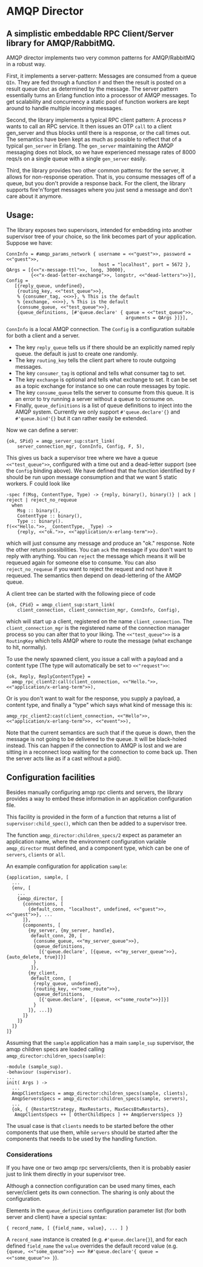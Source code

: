 # AMQP Director
## A simplistic embeddable RPC Client/Server library for AMQP/RabbitMQ.

AMQP director implements two very common patterns for AMQP/RabbitMQ in a robust way.

First, it implements a server-pattern: Messages are consumed from a queue `QIn`.
They are fed through a function `F` and then the result is posted on a result queue
`QOut` as determined by the message. The server pattern essentially turns an Erlang
function into a processor of AMQP messages. To get scalability and concurrency a static pool of
function workers are kept around to handle multiple incoming messages.

Second, the library implements a typical RPC client pattern: A process `P` wants to call an RPC
service. It then issues an OTP `call` to a client gen_server and thus blocks until there is a
response, or the call times out. The semantics have been kept as much as possible to reflect
that of a typical `gen_server` in Erlang. The `gen_server` maintaining the AMQP messaging does
not block, so we have experienced message rates of 8000 reqs/s on a single queue with a single
`gen_server` easily.

Third, the library provides two other common patterns: for the server, it allows for non-response
operation. That is, you consume messages off of a queue, but you don't provide a response back.
For the client, the library supports fire'n'forget messages where you just send a message and
don't care about it anymore.

## Usage:

The library exposes two supervisors, intended for embedding into another supervisor tree of your
choice, so the link becomes part of your application. Suppose we have:

	ConnInfo = #amqp_params_network { username = <<"guest">>, password = <<"guest">>,
		                              host = "localhost", port = 5672 },
    QArgs = [{<<"x-message-ttl">>, long, 30000},
             {<<"x-dead-letter-exchange">>, longstr, <<"dead-letters">>}],
    Config =
       [{reply_queue, undefined},
        {routing_key, <<"test_queue">>},
        % {consumer_tag, <<>>}, % This is the default
        % {exchange, <<>>}, % This is the default
        {consume_queue, <<"test_queue">>},
        {queue_definitions, [#'queue.declare' { queue = <<"test_queue">>,
                                                arguments = QArgs }]}],

`ConnInfo` is a local AMQP connection. The `Config` is a configuration suitable for
both a client and a server.

* The key `reply_queue` tells us if there should be an explicitly named reply queue.
  the default is just to create one randomly.
* The key `routing_key` tells the client part where to route outgoing messages.
* The key `consumer_tag` is optional and tells what consumer tag to set.
* The key `exchange` is optional and tells what exchange to set. It can be set as a
  topic exchange for instance so one can route messages by topic.
* The key `consume_queue` tells the server to consume from this queue. It is an error
  to try running a server without a queue to consume on.
* Finally, `queue_definitions` is a list of queue definitions to inject into the AMQP
  system. Currently we only support `#'queue.declare'{}` and `#'queue.bind'{}` but it
  can rather easily be extended.

Now we can define a server:
			                                  
	{ok, SPid} = amqp_server_sup:start_link(
	    server_connection_mgr, ConnInfo, Config, F, 5),

This gives us back a supervisor tree where we have a queue `<<"test_queue">>`, configured
with a time out and a dead-letter support (see the `Config` binding above). We have defined that
the function identified by `F` should be run upon message consumption and that we want 5 static
workers. F could look like

	-spec f(Msg, ContentType, Type) -> {reply, binary(), binary()} | ack | reject | reject_no_requeue
	  when
	    Msg :: binary(),
	    ContentType :: binary(),
	    Type :: binary().
	f(<<"Hello.">>, _ContentType, _Type) ->
	    {reply, <<"ok.">>, <<"application/x-erlang-term">>}.

which will just consume any message and produce an "ok." response. Note the other return possibilities.
You can `ack` the message if you don't want to reply with anything. You can `reject` the message which
means it will be requeued again for someone else to consume. You can also `reject_no_requeue` if you
want to reject the request and not have it requeued. The semantics then depend on dead-lettering of the
AMQP queue.

A client tree can be started with the following piece of code

    
	{ok, CPid} = amqp_client_sup:start_link(
	    client_connection, client_connection_mgr, ConnInfo, Config),

which will start up a client, registered on the name `client_connection`. The `client_connection_mgr`
is the registered name of the connection manager process so you can alter that to your liking. The
`<<"test_queue">>` is a `RoutingKey` which tells AMQP where to route the message (what exchange to hit,
normally).

To use the newly spawned client, you issue a call with a payload and a content type (The type will
automatically be set to `<<"request">>`:

	{ok, Reply, ReplyContentType} =
	  amqp_rpc_client2:call(client_connection, <<"Hello.">>, <<"application/x-erlang-term">>),

Or is you don't want to wait for the response, you supply a payload, a content type, and finally
a "type" which says what kind of message this is:

	amqp_rpc_client2:cast(client_connection, <<"Hello">>, <<"application/x-erlang-term">>, <<"event">>),

Note that the current semantics are such that if the queue is down, then the
message is not going to be delivered to the queue. It will be black-holed instead.
This can happen if the connection to AMQP is lost and we are sitting in a reconnect
loop waiting for the connection to come back up. Then the server acts like as if
a cast without a pid().

## Configuration facilities

Besides manually configuring amqp rpc clients and servers, the library provides a way to embed
these information in an application configuration file.

This facility is provided in the form of a function that returns a list of `supervisor:child_spec()`,
which can then be added to a supervisor tree.

The function `amqp_director:children_specs/2` expect as parameter an application name, where 
the environment configuration variable `amqp_director` must defined, and a component type, which
can be one of `servers`, `clients` or `all`.

An example configuration for application `sample`:

    {application, sample, [
      ...
      {env, [
        ...
        {amqp_director, [
          {connections, [
            {default_conn, "localhost", undefined, <<"guest">>, <<"guest">>}, ...
          ]},
          {components, [
            {my_server, {my_server, handle},
             default_conn, 20, [
              {consume_queue, <<"my_server_queue">>},
              {queue_definitions,
                [{'queue.declare', [{queue, <<"my_server_queue">>}, {auto_delete, true}]}]
              }
             ]},
            {my_client,
             default_conn, [
              {reply_queue, undefined},
              {routing_key, <<"some_route">>},
              {queue_definitions,
                [{'queue.declare', [{queue, <<"some_route">>}]}]
              }
            ]}, ...]}
          ]}
        ]}
      ]}
    ]}

Assuming that the `sample` application has a main `sample_sup` supervisor,
the amqp children specs are loaded calling `amqp_director:children_specs(sample)`:

    -module (sample_sup).
    -behaviour (supervisor).
    ...
    init( Args ) ->
      ...
      AmqpClientsSpecs = amqp_director:children_specs(sample, clients),
      AmqpServersSpecs = amqp_director:children_specs(sample, servers),
      ...
      {ok, { {RestartStrategy, MaxRestarts, MaxSecsBtwRestarts},
       AmqpClientsSpecs ++ [ OtherChildSpecs ] ++ AmqpServersSpecs }}

The usual case is that `clients` needs to be started before the other components that use them,
while `servers` should be started after the components that needs to be used by the handling function.

### Considerations

If you have one or two amqp rpc servers/clients, then it is probably easier just to link
them directly in your supervisor tree.

Although a connection configuration can be used many times, each server/client gets its
own connection. The sharing is only about the configuration.

Elements in the `queue_definitions` configuration parameter list (for both server and client)
have a special syntax:

    { record_name, [ {field_name, value}, ... ] }

A `record_name` instance is created (e.g. `#'queue.declare{}`), and for each defined `field_name` the `value`
overrides the default record value (e.g. `{queue, <<"some_queue">>} ==> R#'queue.declare'{ queue = <<"some_queue">> }`).